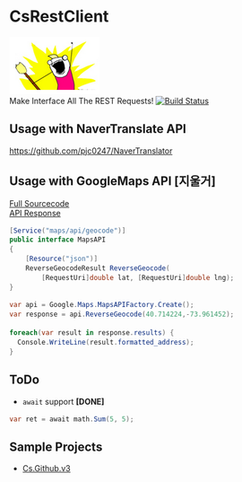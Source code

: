 CsRestClient
====
![man](img/man.png)<br>
Make Interface All The REST Requests!
[![Build Status](https://travis-ci.org/pjc0247/CsRestClient.svg?branch=master)](https://travis-ci.org/pjc0247/CsRestClient)

Usage with NaverTranslate API
----
https://github.com/pjc0247/NaverTranslator

Usage with GoogleMaps API [지울거]
----
[Full Sourcecode](https://github.com/pjc0247/CsRestClient/tree/master/src/Sample/Google/Maps)<br>
[API Response](https://maps.googleapis.com/maps/api/geocode/json?latlng=40.714224,-73.961452&)<br>
```c#
[Service("maps/api/geocode")]
public interface MapsAPI
{
    [Resource("json")]
    ReverseGeocodeResult ReverseGeocode(
        [RequestUri]double lat, [RequestUri]double lng);
}
```
```c#
var api = Google.Maps.MapsAPIFactory.Create();
var response = api.ReverseGeocode(40.714224,-73.961452);

foreach(var result in response.results) {
  Console.WriteLine(result.formatted_address);
}
```

ToDo
----
* `await` support __[DONE]__
```c#
var ret = await math.Sum(5, 5);
```

Sample Projects
----
* [Cs.Github.v3](https://github.com/pjc0247/Cs.Github.v3)

